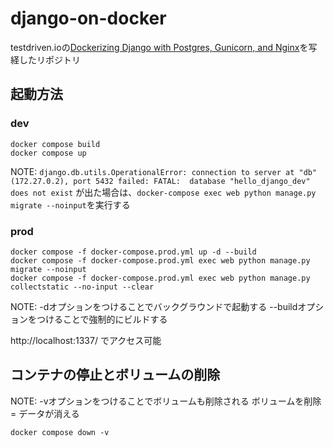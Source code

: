 # django-on-docker

testdriven.ioの[Dockerizing Django with Postgres, Gunicorn, and Nginx](https://testdriven.io/blog/dockerizing-django-with-postgres-gunicorn-and-nginx/)を写経したリポジトリ

## 起動方法

### dev

```shell
docker compose build
docker compose up
```

NOTE: `django.db.utils.OperationalError: connection to server at "db" (172.27.0.2), port 5432 failed: FATAL:  database "hello_django_dev" does not exist`
が出た場合は、`docker-compose exec web python manage.py migrate --noinput`を実行する


### prod

```shell
docker compose -f docker-compose.prod.yml up -d --build
docker compose -f docker-compose.prod.yml exec web python manage.py migrate --noinput
docker compose -f docker-compose.prod.yml exec web python manage.py collectstatic --no-input --clear
```

NOTE: -dオプションをつけることでバックグラウンドで起動する
--buildオプションをつけることで強制的にビルドする

http://localhost:1337/ でアクセス可能


## コンテナの停止とボリュームの削除

NOTE: -vオプションをつけることでボリュームも削除される
ボリュームを削除 = データが消える

```shell
docker compose down -v
```